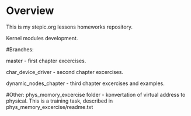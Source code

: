 # Overview
This is my stepic.org lessons homeworks repository.

Kernel modules development.

#Branches:

master - first chapter excercises.

char_device_driver - second chapter excercises.

dynamic_nodes_chapter - third chapter excercises and examples.


#Other:
phys_momory_excercise folder - konvertation of virtual address to physical.
This is a training task, described in phys_memory_excercise/readme.txt